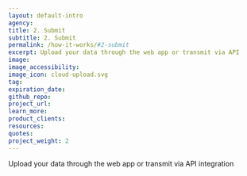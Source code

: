 ```yaml
---
layout: default-intro
agency: 
title: 2. Submit
subtitle: 2. Submit 
permalink: /how-it-works/#2-submit
excerpt: Upload your data through the web app or transmit via API
image:
image_accessibility:
image_icon: cloud-upload.svg
tag: 
expiration_date:
github_repo: 
project_url: 
learn_more:
product_clients:
resources:
quotes:
project_weight: 2
---
```

Upload your data through the web app or transmit via API integration